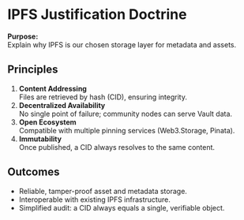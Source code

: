 # IPFS Justification Doctrine

**Purpose:**  
Explain why IPFS is our chosen storage layer for metadata and assets.

## Principles

1. **Content Addressing**  
   Files are retrieved by hash (CID), ensuring integrity.  
2. **Decentralized Availability**  
   No single point of failure; community nodes can serve Vault data.  
3. **Open Ecosystem**  
   Compatible with multiple pinning services (Web3.Storage, Pinata).  
4. **Immutability**  
   Once published, a CID always resolves to the same content.

## Outcomes

- Reliable, tamper-proof asset and metadata storage.  
- Interoperable with existing IPFS infrastructure.  
- Simplified audit: a CID always equals a single, verifiable object.

